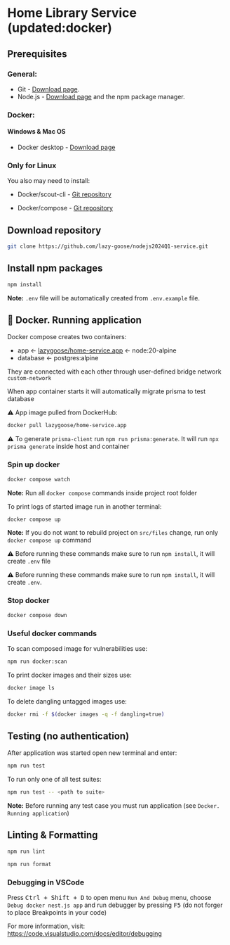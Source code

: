 # Home Library Service (updated:docker)

## Prerequisites

### General:

- Git - [Download page](https://git-scm.com/downloads).
- Node.js - [Download page](https://nodejs.org/en/download/) and the npm package manager.

### Docker:

#### Windows & Mac OS

- Docker desktop - [Download page](https://www.docker.com/products/docker-desktop/)

### Only for Linux

You also may need to install:

- Docker/scout-cli - [Git repository](https://github.com/docker/scout-cli)

- Docker/compose - [Git repository](https://github.com/docker/compose)

## Download repository

```bash
git clone https://github.com/lazy-goose/nodejs2024Q1-service.git
```

## Install npm packages

```bash
npm install
```

**Note:** `.env` file will be automatically created from `.env.example` file.

## 🐳 Docker. Running application

Docker compose creates two containers:

- app <- [lazygoose/home-service.app](https://hub.docker.com/r/lazygoose/home-service.app) <- node:20-alpine
- database <- postgres:alpine

They are connected with each other through user-defined bridge network `custom-network`

When app container starts it will automatically migrate prisma to test database

⚠️ App image pulled from ️DockerHub:

```bash
docker pull lazygoose/home-service.app
```

⚠️ To generate `prisma-client` run `npm run prisma:generate`. It will run `npx prisma generate` inside host and container

### Spin up docker

```bash
docker compose watch
```

**Note:** Run all `docker compose` commands inside project root folder

To print logs of started image run in another terminal:

```bash
docker compose up
```

**Note:** If you do not want to rebuild project on `src/files` change, run only `docker compose up` command

⚠️ Before running these commands make sure to run `npm install`, it will create `.env` file

⚠️ Before running these commands make sure to run `npm install`, it will create `.env`.

### Stop docker

```bash
docker compose down
```

### Useful docker commands

To scan composed image for vulnerabilities use:

```bash
npm run docker:scan
```

To print docker images and their sizes use:

```bash
docker image ls
```

To delete dangling untagged images use:

```bash
docker rmi -f $(docker images -q -f dangling=true)
```

## Testing (no authentication)

After application was started open new terminal and enter:

```bash
npm run test
```

To run only one of all test suites:

```bash
npm run test -- <path to suite>
```

**Note:** Before running any test case you must run application (see `Docker. Running application`)

## Linting & Formatting

```bash
npm run lint
```

```bash
npm run format
```

### Debugging in VSCode

Press <kbd>Ctrl + Shift + D</kbd> to open menu `Run And Debug` menu, choose `Debug docker nest.js app` and run debugger by pressing <kbd>F5</kbd> (do not forger to place Breakpoints in your code)

For more information, visit: https://code.visualstudio.com/docs/editor/debugging
